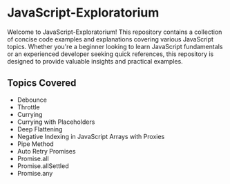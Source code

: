 # JavaScript-Exploratorium
Welcome to JavaScript-Exploratorium! 
This repository contains a collection of concise code examples and explanations covering various JavaScript topics. Whether you're a beginner looking to learn JavaScript fundamentals or an experienced developer seeking quick references, this repository is designed to provide valuable insights and practical examples.

## Topics Covered
- Debounce
- Throttle
- Currying
- Currying with Placeholders
- Deep Flattening
- Negative Indexing in JavaScript Arrays with Proxies
- Pipe Method
- Auto Retry Promises
- Promise.all
- Promise.allSettled
- Promise.any
